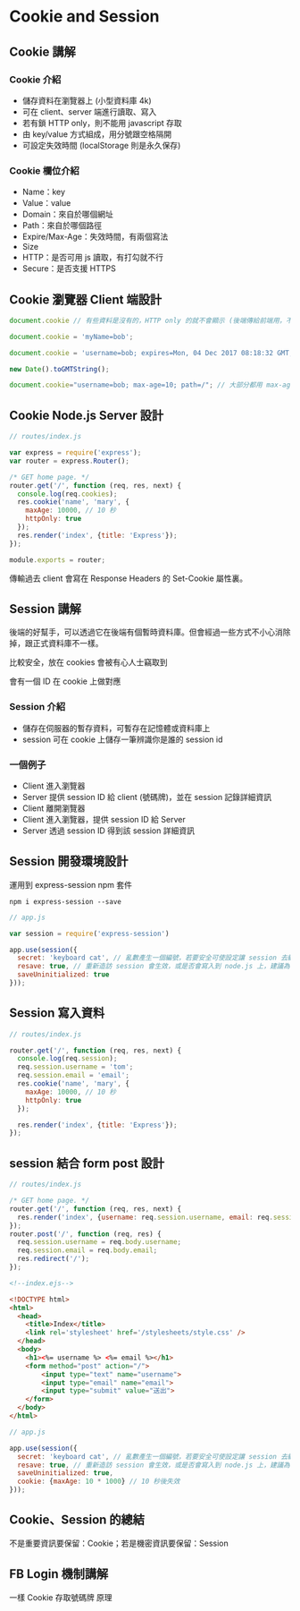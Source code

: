 # Cookie and Session

## Cookie 講解

### Cookie 介紹

- 儲存資料在瀏覽器上 (小型資料庫 4k)
- 可在 client、server 端進行讀取、寫入
- 若有鎖 HTTP only，則不能用 javascript 存取
- 由 key/value 方式組成，用分號跟空格隔開
- 可設定失效時間 (localStorage 則是永久保存)

### Cookie 欄位介紹

- Name：key
- Value：value
- Domain：來自於哪個網址
- Path：來自於哪個路徑
- Expire/Max-Age：失效時間，有兩個寫法
- Size
- HTTP：是否可用 js 讀取，有打勾就不行
- Secure：是否支援 HTTPS

## Cookie 瀏覽器 Client 端設計

```javascript
document.cookie // 有些資料是沒有的，HTTP only 的就不會顯示 (後端傳給前端用，不打算讓 js 存取)

document.cookie = 'myName=bob';

document.cookie = 'username=bob; expires=Mon, 04 Dec 2017 08:18:32 GMT; path=/'; // 需要用 GMT 時間

new Date().toGMTString();

document.cookie="username=bob; max-age=10; path=/"; // 大部分都用 max-age，此例是 10 秒後失效
```

## Cookie Node.js Server 設計

```javascript
// routes/index.js

var express = require('express');
var router = express.Router();

/* GET home page. */
router.get('/', function (req, res, next) {
  console.log(req.cookies);
  res.cookie('name', 'mary', {
    maxAge: 10000, // 10 秒
    httpOnly: true
  });
  res.render('index', {title: 'Express'});
});

module.exports = router;
```

傳輸過去 client 會寫在 Response Headers 的 Set-Cookie 屬性裏。

## Session 講解

後端的好幫手，可以透過它在後端有個暫時資料庫。但會經過一些方式不小心消除掉，跟正式資料庫不一樣。

比較安全，放在 cookies 會被有心人士竊取到

會有一個 ID 在 cookie 上做對應

### Session 介紹

- 儲存在伺服器的暫存資料，可暫存在記憶體或資料庫上
- session 可在 cookie 上儲存一筆辨識你是誰的 session id

### 一個例子

- Client 進入瀏覽器
- Server 提供 session ID 給 client (號碼牌)，並在 session 記錄詳細資訊
- Client 離開瀏覽器
- Client 進入瀏覽器，提供 session ID 給 Server
- Server 透過 session ID 得到該 session 詳細資訊

## Session 開發環境設計

運用到 express-session npm 套件

```shell
npm i express-session --save
```

```javascript
// app.js

var session = require('express-session')

app.use(session({
  secret: 'keyboard cat', // 亂數產生一個編號，若要安全可使設定讓 session 去編碼，駭客較不易入侵
  resave: true, // 重新造訪 session 會生效，或是否會寫入到 node.js 上，建議為 true
  saveUninitialized: true
}));
```

## Session 寫入資料

```javascript
// routes/index.js

router.get('/', function (req, res, next) {
  console.log(req.session);
  req.session.username = 'tom';
  req.session.email = 'email';
  res.cookie('name', 'mary', {
    maxAge: 10000, // 10 秒
    httpOnly: true
  });

  res.render('index', {title: 'Express'});
});
```

## session 結合 form post 設計

```javascript
// routes/index.js

/* GET home page. */
router.get('/', function (req, res, next) {
  res.render('index', {username: req.session.username, email: req.session.email});
});
router.post('/', function (req, res) {
  req.session.username = req.body.username;
  req.session.email = req.body.email;
  res.redirect('/');
});
```

```html
<!--index.ejs-->

<!DOCTYPE html>
<html>
  <head>
    <title>Index</title>
    <link rel='stylesheet' href='/stylesheets/style.css' />
  </head>
  <body>
    <h1><%= username %> <%= email %></h1>
    <form method="post" action="/">
        <input type="text" name="username">
        <input type="email" name="email">
        <input type="submit" value="送出">
    </form>
  </body>
</html>
```

```javascript
// app.js

app.use(session({
  secret: 'keyboard cat', // 亂數產生一個編號，若要安全可使設定讓 session 去編碼，駭客較不易入侵
  resave: true, // 重新造訪 session 會生效，或是否會寫入到 node.js 上，建議為 true
  saveUninitialized: true,
  cookie: {maxAge: 10 * 1000} // 10 秒後失效
}));
```

## Cookie、Session 的總結

不是重要資訊要保留：Cookie；若是機密資訊要保留：Session

## FB Login 機制講解

一樣 Cookie 存取號碼牌 原理